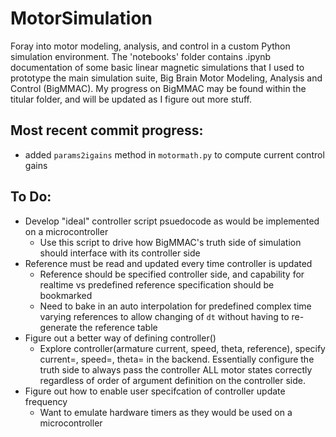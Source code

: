 # MotorSimulation
Foray into motor modeling, analysis, and control in a custom Python simulation environment. The 'notebooks' folder contains .ipynb documentation of some basic linear magnetic simulations that I used to prototype the main simulation suite, Big Brain Motor Modeling, Analysis and Control (BigMMAC). My progress on BigMMAC may be found within the titular folder, and will be updated as I figure out more stuff.

## Most recent commit progress:
- added `params2igains` method in `motormath.py` to compute current control gains
## To Do:
- Develop "ideal" controller script psuedocode as would be implemented on a microcontroller
  - Use this script to drive how BigMMAC's truth side of simulation should interface with its controller side
- Reference must be read and updated every time controller is updated
  - Reference should be specified controller side, and capability for realtime vs predefined reference specification should be bookmarked
  - Need to bake in an auto interpolation for predefined complex time varying references to allow changing of `dt` without having to re-generate the reference table
- Figure out a better way of defining controller()
  - Explore controller(armature current, speed, theta, reference), specify current=, speed=, theta= in the backend. Essentially configure the truth side to always pass the controller ALL motor states correctly regardless of order of argument definition on the controller side. 
- Figure out how to enable user specifcation of controller update frequency
  - Want to emulate hardware timers as they would be used on a microcontroller